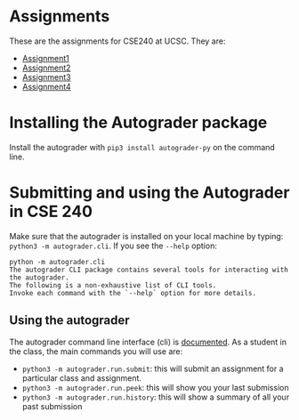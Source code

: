 # Assignments
These are the assignments for CSE240 at UCSC.  They are:
- [Assignment1](Assignment1/)
- [Assignment2](Assignment2/) 
- [Assignment3](Assignment3/)
- [Assignment4](Assignment4/)
  
# Installing the Autograder package
Install the autograder with `pip3 install autograder-py` on the command line.  

# Submitting and using the Autograder in CSE 240

Make sure that the autograder is installed on your local machine by
typing: `python3 -m autograder.cli`.  If you see the `--help` option:

```nil
python -m autograder.cli
The autograder CLI package contains several tools for interacting with the autograder.
The following is a non-exhaustive list of CLI tools.
Invoke each command with the `--help` option for more details.
```
## Using the autograder

The autograder command line interface (cli) is [documented](https://github.com/eriq-augustine/autograder-py).  As a
student in the class, the main commands you will use are:

-   `python3 -m autograder.run.submit`: this will submit an assignment
    for a particular class and assignment.
-   `python3 -m autograder.run.peek`: this will show you your last submission
-   `python3 -m autograder.run.history`: this will show a summary of all
    your past submission
